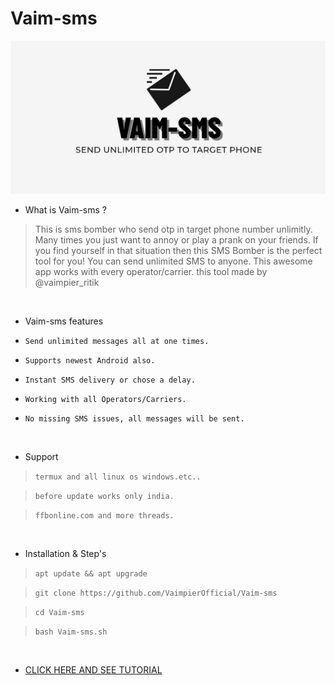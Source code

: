 # Vaim-sms
<img src="vaim-sms.png"><br>


- What is Vaim-sms ?
> This is sms bomber who send otp in target phone number unlimitly.
> Many times you just want to annoy or play a prank on your friends.
> If you find yourself in that situation then this SMS Bomber is the perfect tool for you!
> You can send unlimited SMS to anyone. This awesome app works with every operator/carrier.
> this tool made by @vaimpier_ritik

<br>

- Vaim-sms features 

* `Send unlimited messages all at one times.`

* `Supports newest Android also.`

* `Instant SMS delivery or chose a delay.`

* `Working with all Operators/Carriers.`

* `No missing SMS issues, all messages will be sent.`

<br>

- Support

> `termux and all linux os windows.etc..`

> `before update works only india.`

> `ffbonline.com and more threads.`
 
 <br>

- Installation & Step's
 
> `apt update && apt upgrade`
 
> `git clone https://github.com/VaimpierOfficial/Vaim-sms`
 
> `cd Vaim-sms`  
 
> `bash Vaim-sms.sh`

<br>


- <a href="https://youtu.be/8s5MbNnpPCU"> CLICK HERE AND SEE TUTORIAL </a>

